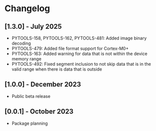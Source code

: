 # Changelog

## [1.3.0] - July 2025

- PYTOOLS-158, PYTOOLS-162, PYTOOLS-481: Added image binary decoding
- PYTOOLS-479: Added file format support for Cortex-M0+
- PYTOOLS-163: Added warning for data that is not within the device memory range
- PYTOOLS-492: Fixed segment inclusion to not skip data that is in the valid range when there is data that is outside

## [1.0.0] - December 2023

- Public beta release

## [0.0.1] - October 2023
- Package planning
